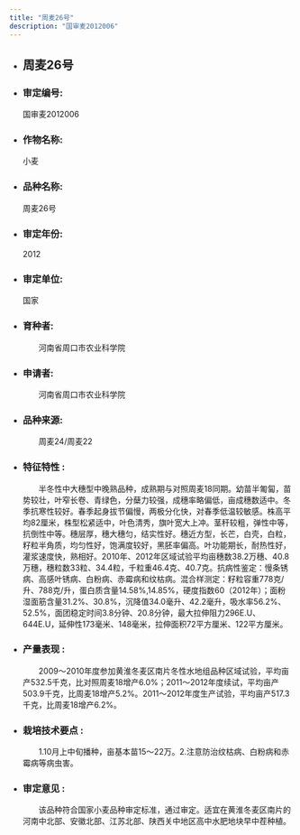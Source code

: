 ```yaml
---
title: "周麦26号"
description: "国审麦2012006"
---
```

* ## 周麦26号
* ###  审定编号:  
   国审麦2012006

*  ### 作物名称:  
   小麦

*   ###  品种名称: 
    周麦26号

*   ### 审定年份: 
    2012

*   ### 审定单位:  
    国家

*   ### 育种者:  
    　　河南省周口市农业科学院

*   ### 申请者:  
    　　河南省周口市农业科学院

*   ### 品种来源:  
    　　周麦24/周麦22

*   ### 特征特性 : 
    　　半冬性中大穗型中晚熟品种，成熟期与对照周麦18同期。幼苗半匍匐，苗势较壮，叶窄长卷、青绿色，分蘖力较强，成穗率略偏低，亩成穗数适中。冬季抗寒性较好。春季起身拔节偏慢，两极分化快，对春季低温较敏感。株高平均82厘米，株型松紧适中，叶色清秀，旗叶宽大上冲。茎秆较粗，弹性中等，抗倒性中等。穗层厚，穗大穗匀，结实性好。穗近方型，长芒，白壳，白粒，籽粒半角质，均匀性好，饱满度较好，黑胚率偏高。叶功能期长，耐热性好，灌浆速度快，熟相好。2010年、2012年区域试验平均亩穗数38.2万穗、40.8万穗，穗粒数33粒、34.4粒，千粒重46.4克、40.7克。抗病性鉴定：慢条锈病、高感叶锈病、白粉病、赤霉病和纹枯病。混合样测定：籽粒容重778克/升、788克/升，蛋白质含量14.58%,14.85%，硬度指数60（2012年）；面粉湿面筋含量31.2%、30.8%，沉降值34.0毫升、42.2毫升，吸水率56.2%、52.5%，面团稳定时间3.8分钟、20.8分钟，最大拉伸阻力296E.U、644E.U，延伸性173毫米、148毫米，拉伸面积72平方厘米、122平方厘米。

*   ### 产量表现 : 
    　　2009～2010年度参加黄淮冬麦区南片冬性水地组品种区域试验，平均亩产532.5千克，比对照周麦18增产6.0%；2011～2012年度续试，平均亩产503.9千克，比周麦18增产5.2%。2011～2012年度生产试验，平均亩产517.3千克，比周麦18增产6.2%。

*   ### 栽培技术要点 : 
    　　1.10月上中旬播种，亩基本苗15～22万。2.注意防治纹枯病、白粉病和赤霉病等病虫害。

*   ### 审定意见 : 
    　　该品种符合国家小麦品种审定标准，通过审定。适宜在黄淮冬麦区南片的河南中北部、安徽北部、江苏北部、陕西关中地区高中水肥地块早中茬种植。
